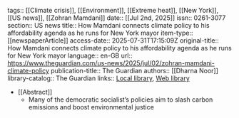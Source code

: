 tags:: [[Climate crisis]], [[Environment]], [[Extreme heat]], [[New York]], [[US news]], [[Zohran Mamdani]]
date:: [[Jul 2nd, 2025]]
issn:: 0261-3077
section:: US news
title:: How Mamdani connects climate policy to his affordability agenda as he runs for New York mayor
item-type:: [[newspaperArticle]]
access-date:: 2025-07-31T17:15:09Z
original-title:: How Mamdani connects climate policy to his affordability agenda as he runs for New York mayor
language:: en-GB
url:: https://www.theguardian.com/us-news/2025/jul/02/zohran-mamdani-climate-policy
publication-title:: The Guardian
authors:: [[Dharna Noor]]
library-catalog:: The Guardian
links:: [Local library](zotero://select/library/items/HYDNXVAN), [Web library](https://www.zotero.org/users/46463/items/HYDNXVAN)

- [[Abstract]]
	- Many of the democratic socialist’s policies aim to slash carbon emissions and boost environmental justice